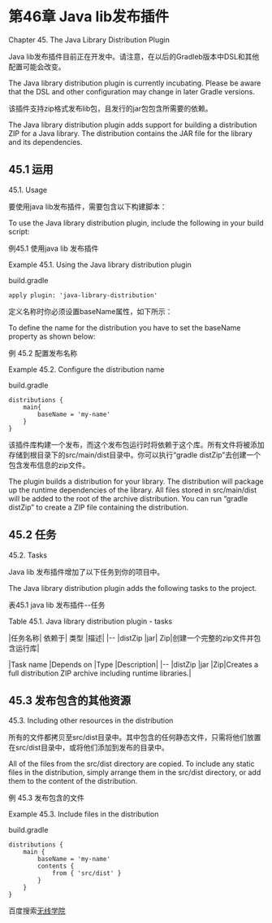 # **第46章 Java lib发布插件**

Chapter 45. The Java Library Distribution Plugin

Java lib发布插件目前正在开发中。请注意，在以后的Gradleb版本中DSL和其他配置可能会改变。

The Java library distribution plugin is currently incubating. Please be aware that the DSL and other configuration may change in later Gradle versions.

该插件支持zip格式发布lib包，且发行的jar包包含所需要的依赖。

The Java library distribution plugin adds support for building a distribution ZIP for a Java library. The distribution contains the JAR file for the library and its dependencies.

## **45.1  运用**

45.1. Usage

要使用java lib发布插件，需要包含以下构建脚本：

To use the Java library distribution plugin, include the following in your build script:

例45.1 使用java lib 发布插件

Example 45.1. Using the Java library distribution plugin

build.gradle
```
apply plugin: 'java-library-distribution'
```

定义名称时你必须设置baseName属性，如下所示：

To define the name for the distribution you have to set the baseName property as shown below:

例 45.2 配置发布名称

Example 45.2. Configure the distribution name

build.gradle
```
distributions {
    main{
        baseName = 'my-name'
    }
}
```

该插件库构建一个发布，而这个发布包运行时将依赖于这个库。所有文件将被添加存储到根目录下的src/main/dist目录中。你可以执行“gradle distZip”去创建一个包含发布信息的zip文件。

The plugin builds a distribution for your library. The distribution will package up the runtime dependencies of the library. All files stored in src/main/dist will be added to the root of the archive distribution. You can run “gradle distZip” to create a ZIP file containing the distribution.

## **45.2 任务**

45.2. Tasks

Java lib 发布插件增加了以下任务到你的项目中。

The Java library distribution plugin adds the following tasks to the project.

表45.1 java lib 发布插件--任务

Table 45.1. Java library distribution plugin - tasks

|任务名称|	依赖于|	类型	|描述|
|--
|distZip	|jar|	Zip|创建一个完整的zip文件并包含运行库|

|Task name	|Depends on	|Type	|Description|
|--
|distZip	|jar	|Zip|Creates a full distribution ZIP archive including runtime libraries.|

## **45.3 发布包含的其他资源**

45.3. Including other resources in the distribution

所有的文件都拷贝至src/dist目录中。其中包含的任何静态文件，只需将他们放置在src/dist目录中，或将他们添加到发布的目录中。

All of the files from the src/dist directory are copied. To include any static files in the distribution, simply arrange them in the src/dist directory, or add them to the content of the distribution.

例 45.3 发布包含的文件

Example 45.3. Include files in the distribution

build.gradle
```
distributions {
    main {
        baseName = 'my-name'
        contents {
            from { 'src/dist' }
        }
    }
}
```

百度搜索[无线学院](http://wirelesscollege.cn)



